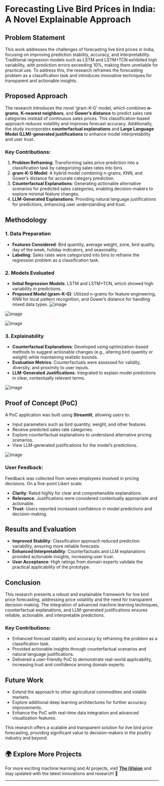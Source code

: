 # Forecasting Live Bird Prices in India: A Novel Explainable Approach

## Problem Statement
This work addresses the challenges of forecasting live bird prices in India, focusing on improving prediction stability, accuracy, and interpretability. Traditional regression models such as LSTM and LSTM+TCN exhibited high variability, with prediction errors exceeding 10%, making them unreliable for practical use. To address this, the research reframes the forecasting problem as a classification task and introduces innovative techniques for transparent and actionable insights.

## Proposed Approach
The research introduces the novel ‘gram-K-G’ model, which combines **n-grams**, **K-nearest neighbors**, and **Gower’s distance** to predict sales rate categories instead of continuous sales prices. This classification-based approach reduces volatility and improves forecast accuracy. Additionally, the study incorporates **counterfactual explanations** and **Large Language Model (LLM)-generated justifications** to enhance model interpretability and user trust.

### Key Contributions:
1. **Problem Reframing**: Transforming sales price prediction into a classification task by categorizing sales rates into bins.
2. **gram-K-G Model**: A hybrid model combining n-grams, KNN, and Gower’s distance for accurate category prediction.
3. **Counterfactual Explanations**: Generating actionable alternative scenarios for predicted sales categories, enabling decision-makers to explore minimal feature changes.
4. **LLM-Generated Explanations**: Providing natural language justifications for predictions, enhancing user understanding and trust.

## Methodology
### 1. Data Preparation
- **Features Considered**: Bird quantity, average weight, zone, bird quality, day of the week, holiday indicators, and seasonality.
- **Labeling**: Sales rates were categorized into bins to reframe the regression problem as a classification task.

### 2. Models Evaluated
- **Initial Regression Models**: LSTM and LSTM+TCN, which showed high variability in predictions.
- **Proposed Model (gram-K-G)**: Utilized n-grams for feature engineering, KNN for local pattern recognition, and Gower’s distance for handling mixed data types.
![image](https://github.com/user-attachments/assets/d49633e3-2603-438a-9654-37d471dd6fff)

![image](https://github.com/user-attachments/assets/d89cd065-8e2a-4e99-a80a-90eebc402154)

![image](https://github.com/user-attachments/assets/6feef464-f56d-4a45-b742-89b25c2e5d47)


### 3. Explainability
- **Counterfactual Explanations**: Developed using optimization-based methods to suggest actionable changes (e.g., altering bird quantity or weight) while maintaining realistic bounds.
- **Evaluation Metrics**: Counterfactuals were assessed for validity, diversity, and proximity to user inputs.
- **LLM-Generated Justifications**: Integrated to explain model predictions in clear, contextually relevant terms.

![image](https://github.com/user-attachments/assets/f03566cd-a69a-46f3-bc91-46957566ab21)


## Proof of Concept (PoC)
A PoC application was built using **Streamlit**, allowing users to:
- Input parameters such as bird quantity, weight, and other features.
- Receive predicted sales rate categories.
- Explore counterfactual explanations to understand alternative pricing scenarios.
- View LLM-generated justifications for the model’s predictions.

![image](https://github.com/user-attachments/assets/14136572-e1cd-4fb8-b19b-50901272f04a)

### User Feedback:
Feedback was collected from seven employees involved in pricing decisions. On a five-point Likert scale:
- **Clarity**: Rated highly for clear and comprehensible explanations.
- **Relevance**: Justifications were considered contextually appropriate and actionable.
- **Trust**: Users reported increased confidence in model predictions and decision-making.

## Results and Evaluation
- **Improved Stability**: Classification approach reduced prediction variability, ensuring more reliable forecasts.
- **Enhanced Interpretability**: Counterfactuals and LLM explanations provided actionable insights, increasing user trust.
- **User Acceptance**: High ratings from domain experts validate the practical applicability of the prototype.


## Conclusion
This research presents a robust and explainable framework for live bird price forecasting, addressing price volatility and the need for transparent decision-making. The integration of advanced machine learning techniques, counterfactual explanations, and LLM-generated justifications ensures reliable, actionable, and interpretable predictions.

### Key Contributions:
- Enhanced forecast stability and accuracy by reframing the problem as a classification task.
- Provided actionable insights through counterfactual scenarios and natural language justifications.
- Delivered a user-friendly PoC to demonstrate real-world applicability, increasing trust and confidence among domain experts.


## Future Work
- Extend the approach to other agricultural commodities and volatile markets.
- Explore additional deep learning architectures for further accuracy improvements.
- Enhance the PoC with real-time data integration and advanced visualization features.

This research offers a scalable and transparent solution for live bird price forecasting, providing significant value to decision-makers in the poultry industry and beyond.

## 🌍 Explore More Projects  
For more exciting machine learning and AI projects, visit **[The iVision](https://theivision.wordpress.com/)** and stay updated with the latest innovations and research! 🚀  

---

